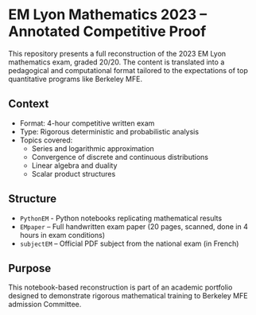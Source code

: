# EM Lyon Mathematics 2023 – Annotated Competitive Proof

This repository presents a full reconstruction of the 2023 EM Lyon mathematics exam, graded 20/20. The content is translated into a pedagogical and computational format tailored to the expectations of top quantitative programs like Berkeley MFE.

## Context

- Format: 4-hour competitive written exam
- Type: Rigorous deterministic and probabilistic analysis
- Topics covered:
  - Series and logarithmic approximation
  - Convergence of discrete and continuous distributions
  - Linear algebra and duality
  - Scalar product structures

## Structure

- `PythonEM` - Python notebooks replicating mathematical results
- `EMpaper` – Full handwritten exam paper (20 pages, scanned, done in 4 hours in exam conditions)
- `subjectEM` – Official PDF subject from the national exam (in French)


## Purpose

This notebook-based reconstruction is part of an academic portfolio designed to demonstrate rigorous mathematical training to Berkeley MFE admission Committee.
